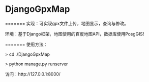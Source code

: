# DjangoGpxMap
=======
实现：可实现gpx文件上传，地图显示，查询与修改。</p>
</p>
环境：基于Django框架，地图使用的百度地图API，数据库使用PosgGIS!  </p>
</p>
=======
使用方法： </p>
> cd .\DjangoGpxMap  </p>
> python manage.py runserver   </p>
访问：http://127.0.0.1:8000/
